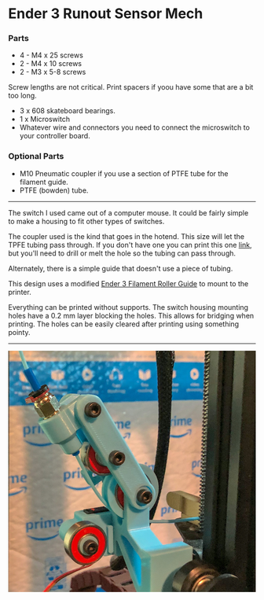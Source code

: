 # Ender 3 Runout Sensor Mech


### Parts
* 4 - M4 x 25 screws
* 2 - M4 x 10 screws
* 2 - M3 x 5-8 screws

Screw lengths are not critical. Print spacers if yoou have some that are a bit too long.

* 3 x 608 skateboard bearings.
* 1 x Microswitch
* Whatever wire and connectors you need to connect the microswitch to your controller board.

### Optional Parts
* M10 Pneumatic coupler if you use a section of PTFE tube for the filament guide.
* PTFE (bowden) tube.

---
The switch I used came out of a computer mouse. It could be fairly simple to make a housing to fit other types of switches.

The coupler used is the kind that goes in the hotend. This size will let the TPFE tubing pass through. If you don't have one you can print this one [link](https://www.thingiverse.com/thing:1993384), but you'll need to drill or melt the hole so the tubing can pass through.

Alternately, there is a simple guide that doesn't use a piece of tubing.

This design uses a modified [Ender 3 Filament Roller Guide](https://www.thingiverse.com/thing:3052488) to mount to the printer.

Everything can be printed without supports. The switch housing mounting holes have a 0.2 mm layer blocking the holes. This allows for bridging when printing. The holes can be easily cleared after printing using something pointy.

---
![image 1](images/image1.jpg)
